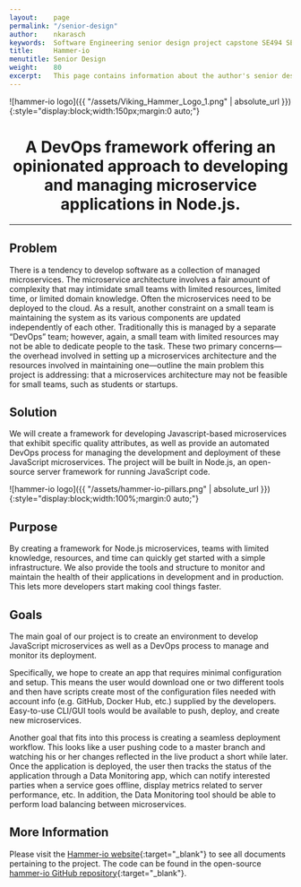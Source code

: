 ```yaml
---
layout:    page
permalink: "/senior-design"
author:    nkarasch
keywords:  Software Engineering senior design project capstone SE494 SE491 SE492 ISU iastate
title:     Hammer-io
menutitle: Senior Design
weight:    80
excerpt:   This page contains information about the author's senior design project.
--- 
```


![hammer-io logo]({{ "/assets/Viking_Hammer_Logo_1.png" | absolute_url }}){:style="display:block;width:150px;margin:0 auto;"}

<h1 style="text-align:center;">A DevOps framework offering an opinionated approach to developing and managing microservice applications in Node.js.</h1>

- - -

## Problem

There is a tendency to develop software as a collection of managed microservices.
The microservice architecture involves a fair amount of complexity that may
intimidate small teams with limited resources, limited time, or limited domain
knowledge. Often the microservices need to be deployed to the cloud. As a result,
another constraint on a small team is maintaining the system as its various
components are updated independently of each other. Traditionally this is
managed by a separate “DevOps” team; however, again, a small team with limited
resources may not be able to dedicate people to the task. These two primary
concerns—the overhead involved in setting up a microservices architecture and
the resources involved in maintaining one—outline the main problem this project
is addressing: that a microservices architecture may not be feasible for small
teams, such as students or startups.

## Solution

We will create a framework for developing Javascript-based microservices that
exhibit specific quality attributes, as well as provide an automated DevOps
process for managing the development and deployment of these JavaScript
microservices. The project will be built in Node.js, an open-source server
framework for running JavaScript code.

![hammer-io logo]({{ "/assets/hammer-io-pillars.png" | absolute_url }}){:style="display:block;width:100%;margin:0 auto;"}

## Purpose

By creating a framework for Node.js microservices, teams with limited
knowledge, resources, and time can quickly get started with a simple
infrastructure. We also provide the tools and structure to monitor and
maintain the health of their applications in development and in production.
This lets more developers start making cool things faster.

## Goals

The main goal of our project is to create an environment to develop
JavaScript microservices as well as a DevOps process to manage and monitor
its deployment.

Specifically, we hope to create an app that requires minimal configuration
and setup. This means the user would download one or two different tools
and then have scripts create most of the configuration files needed with
account info (e.g. GitHub, Docker Hub, etc.) supplied by the developers.
Easy-to-use CLI/GUI tools would be available to push, deploy, and create
new microservices.

Another goal that fits into this process is creating a seamless deployment
workflow. This looks like a user pushing code to a master branch and
watching his or her changes reflected in the live product a short while
later. Once the application is deployed, the user then tracks the status
of the application through a Data Monitoring app, which can notify
interested parties when a service goes offline, display metrics related to
server performance, etc. In addition, the Data Monitoring tool should be
able to perform load balancing between microservices.

## More Information

Please visit the [Hammer-io website](https://hammer-io.github.io/){:target="_blank"} to see
all documents pertaining to the project. The code can be found in the open-source
[hammer-io GitHub repository](https://github.com/hammer-io/){:target="_blank"}.
